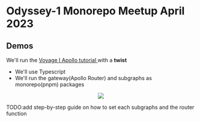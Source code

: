 # Odyssey-1 Monorepo Meetup April 2023

## Demos

We'll run the [Voyage I Apollo tutorial ](https://www.apollographql.com/tutorials/voyage-part1) with a **twist**

- We'll use Typescript
- We'll run the gateway(Apollo Router) and subgraphs as monorepo(pnpm) packages

<div align="center">
  <img src="https://losormorpino-public-media.s3.us-east-2.amazonaws.com/nf00d15.png">
</div>

TODO:add step-by-step guide on how to set each subgraphs and the router function